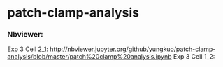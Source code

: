 # patch-clamp-analysis
### Nbviewer:
Exp 3 Cell 2_1: http://nbviewer.jupyter.org/github/yungkuo/patch-clamp-analysis/blob/master/patch%20clamp%20analysis.ipynb 
Exp 3 Cell 1_2: 
